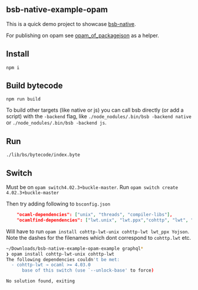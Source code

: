 bsb-native-example-opam
---

This is a quick demo project to showcase [bsb-native](https://github.com/bsansouci/bsb-native).

For publishing on opam see [opam_of_packagejson](https://github.com/bsansouci/opam_of_packagejson/) as a helper.


## Install
`npm i`

## Build bytecode
`npm run build`

To build other targets (like native or js) you can call bsb directly (or add a script) with the `-backend` flag, like `./node_nodules/.bin/bsb -backend native` or `./node_nodules/.bin/bsb -backend js`.

## Run
`./lib/bs/bytecode/index.byte`

## Switch

Must be on `opam switch4.02.3+buckle-master`. Run `opam switch create 4.02.3+buckle-master`

Then try adding following to `bsconfig.json`

```json
    "ocaml-dependencies": ["unix", "threads", "compiler-libs"],
    "ocamlfind-dependencies": ["lwt.unix", "lwt.ppx","cohttp", "lwt", "lwt.unix", "cohttp.lwt", "Yojson"],
```


Will have to run `opam install cohttp-lwt-unix cohttp-lwt lwt_ppx Yojson`. Note the dashes for the filenames which dont correspond to `cohttp.lwt` etc.

```sh
~/Downloads/bsb-native-example-opam-example graphql*
❯ opam install cohttp-lwt-unix cohttp-lwt
The following dependencies couldn't be met:
  - cohttp-lwt → ocaml >= 4.03.0
      base of this switch (use `--unlock-base' to force)

No solution found, exiting
```